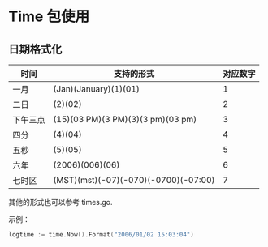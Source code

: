 # Time 包使用



## 日期格式化

| 时间 | 支持的形式 | 对应数字 |
| -- | -- | -- |
| 一月 | (Jan)(January)(1)(01) | 1 |
| 二日 | (2)(02) | 2 |
| 下午三点 | (15)(03 PM)(3 PM)(3)(3 pm)(03 pm) | 3 |
| 四分 | (4)(04) | 4 |
| 五秒 | (5)(05) | 5 |
| 六年 | (2006)(006)(06) | 6 |
| 七时区 | (MST)(mst)(-07)(-070)(-0700)(-07:00) | 7 |

其他的形式也可以参考 times.go.

示例：
```go
logtime := time.Now().Format("2006/01/02 15:03:04")
```